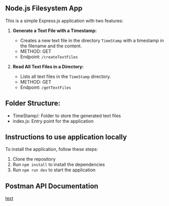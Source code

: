 ## Node.js Filesystem App

This is a simple Express.js application with two features:

1. **Generate a Text File with a Timestamp:**
   - Creates a new text file in the directory `TimeStamp` with a timestamp in the filename and the content.
   - METHOD: GET
   - Endpoint: `/createTextFiles`

2. **Read All Text Files in a Directory:**
   - Lists all text files in the `TimeStamp` directory.
   - METHOD: GET
   - Endpoint: `/getTextFiles`

## Folder Structure:
- TimeStamp/: Folder to store the generated text files
- index.js: Entry point for the application


## Instructions to use application locally

To install the application, follow these steps:

1. Clone the repository
2. Run `npm install` to install the dependencies
3. Run `npm run dev` to start the application


## Postman API Documentation

[text](https://documenter.getpostman.com/view/37599009/2sA3s9C7kd)